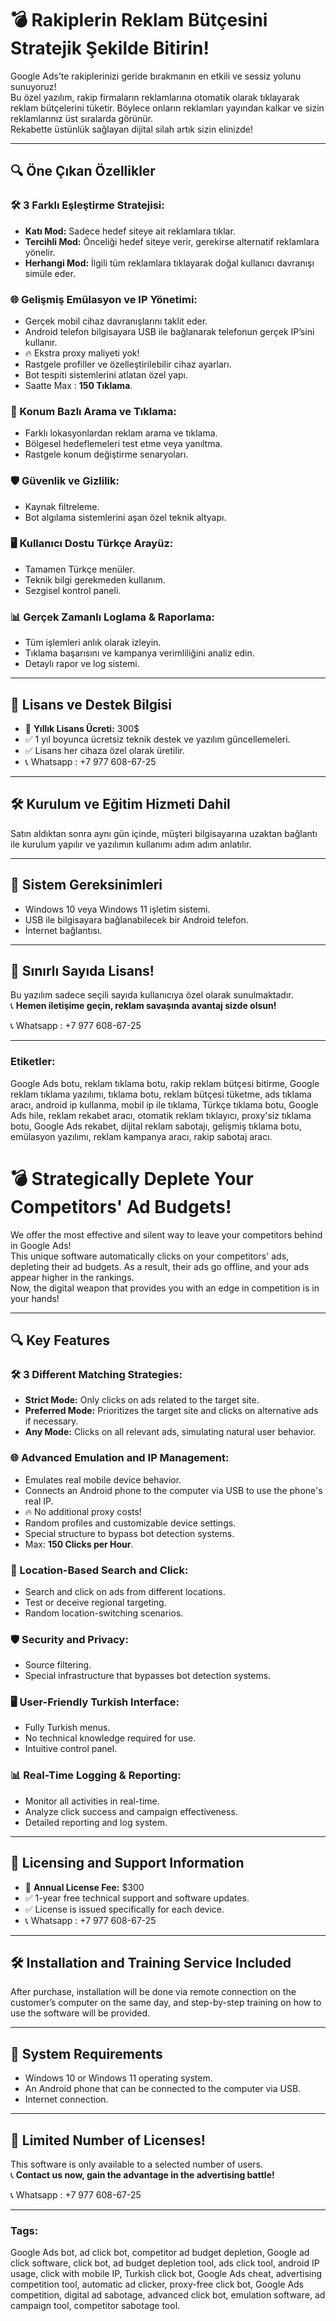 # 💣 Rakiplerin Reklam Bütçesini Stratejik Şekilde Bitirin!

Google Ads’te rakiplerinizi geride bırakmanın en etkili ve sessiz yolunu sunuyoruz!  
Bu özel yazılım, rakip firmaların reklamlarına otomatik olarak tıklayarak reklam bütçelerini tüketir. Böylece onların reklamları yayından kalkar ve sizin reklamlarınız üst sıralarda görünür.  
Rekabette üstünlük sağlayan dijital silah artık sizin elinizde!

---

## 🔍 Öne Çıkan Özellikler

### 🛠️ 3 Farklı Eşleştirme Stratejisi:
- **Katı Mod:** Sadece hedef siteye ait reklamlara tıklar.
- **Tercihli Mod:** Önceliği hedef siteye verir, gerekirse alternatif reklamlara yönelir.
- **Herhangi Mod:** İlgili tüm reklamlara tıklayarak doğal kullanıcı davranışı simüle eder.

### 🌐 Gelişmiş Emülasyon ve IP Yönetimi:
- Gerçek mobil cihaz davranışlarını taklit eder.
- Android telefon bilgisayara USB ile bağlanarak telefonun gerçek IP’sini kullanır.
- 🔥 Ekstra proxy maliyeti yok!
- Rastgele profiller ve özelleştirilebilir cihaz ayarları.
- Bot tespiti sistemlerini atlatan özel yapı.
- Saatte Max : **150 Tıklama**.

### 📍 Konum Bazlı Arama ve Tıklama:
- Farklı lokasyonlardan reklam arama ve tıklama.
- Bölgesel hedeflemeleri test etme veya yanıltma.
- Rastgele konum değiştirme senaryoları.

### 🛡️ Güvenlik ve Gizlilik:
- Kaynak filtreleme.
- Bot algılama sistemlerini aşan özel teknik altyapı.

### 🖥️ Kullanıcı Dostu Türkçe Arayüz:
- Tamamen Türkçe menüler.
- Teknik bilgi gerekmeden kullanım.
- Sezgisel kontrol paneli.

### 📊 Gerçek Zamanlı Loglama & Raporlama:
- Tüm işlemleri anlık olarak izleyin.
- Tıklama başarısını ve kampanya verimliliğini analiz edin.
- Detaylı rapor ve log sistemi.

---

## 💸 Lisans ve Destek Bilgisi

- 🎯 **Yıllık Lisans Ücreti:** 300$
- ✅ 1 yıl boyunca ücretsiz teknik destek ve yazılım güncellemeleri.
- ✅ Lisans her cihaza özel olarak üretilir.
- 📞 Whatsapp : +7 977 608-67-25

---

## 🛠️ Kurulum ve Eğitim Hizmeti Dahil

Satın aldıktan sonra aynı gün içinde, müşteri bilgisayarına uzaktan bağlantı ile kurulum yapılır ve yazılımın kullanımı adım adım anlatılır.

---

## 🧰 Sistem Gereksinimleri

- Windows 10 veya Windows 11 işletim sistemi.
- USB ile bilgisayara bağlanabilecek bir Android telefon.
- İnternet bağlantısı.

---

## 🚀 Sınırlı Sayıda Lisans!

Bu yazılım sadece seçili sayıda kullanıcıya özel olarak sunulmaktadır.  
📞 **Hemen iletişime geçin, reklam savaşında avantaj sizde olsun!**

📞 Whatsapp : +7 977 608-67-25

---

### Etiketler:
Google Ads botu, reklam tıklama botu, rakip reklam bütçesi bitirme, Google reklam tıklama yazılımı, tıklama botu, reklam bütçesi tüketme, ads tıklama aracı, android ip kullanma, mobil ip ile tıklama, Türkçe tıklama botu, Google Ads hile, reklam rekabet aracı, otomatik reklam tıklayıcı, proxy'siz tıklama botu, Google Ads rekabet, dijital reklam sabotajı, gelişmiş tıklama botu, emülasyon yazılımı, reklam kampanya aracı, rakip sabotaj aracı.





# 💣 Strategically Deplete Your Competitors' Ad Budgets!

We offer the most effective and silent way to leave your competitors behind in Google Ads!  
This unique software automatically clicks on your competitors' ads, depleting their ad budgets. As a result, their ads go offline, and your ads appear higher in the rankings.  
Now, the digital weapon that provides you with an edge in competition is in your hands!

---

## 🔍 Key Features

### 🛠️ 3 Different Matching Strategies:
- **Strict Mode:** Only clicks on ads related to the target site.
- **Preferred Mode:** Prioritizes the target site and clicks on alternative ads if necessary.
- **Any Mode:** Clicks on all relevant ads, simulating natural user behavior.

### 🌐 Advanced Emulation and IP Management:
- Emulates real mobile device behavior.
- Connects an Android phone to the computer via USB to use the phone's real IP.
- 🔥 No additional proxy costs!
- Random profiles and customizable device settings.
- Special structure to bypass bot detection systems.
- Max: **150 Clicks per Hour**.

### 📍 Location-Based Search and Click:
- Search and click on ads from different locations.
- Test or deceive regional targeting.
- Random location-switching scenarios.

### 🛡️ Security and Privacy:
- Source filtering.
- Special infrastructure that bypasses bot detection systems.

### 🖥️ User-Friendly Turkish Interface:
- Fully Turkish menus.
- No technical knowledge required for use.
- Intuitive control panel.

### 📊 Real-Time Logging & Reporting:
- Monitor all activities in real-time.
- Analyze click success and campaign effectiveness.
- Detailed reporting and log system.

---

## 💸 Licensing and Support Information

- 🎯 **Annual License Fee:** $300
- ✅ 1-year free technical support and software updates.
- ✅ License is issued specifically for each device.
- 📞 Whatsapp : +7 977 608-67-25

---

## 🛠️ Installation and Training Service Included

After purchase, installation will be done via remote connection on the customer’s computer on the same day, and step-by-step training on how to use the software will be provided.

---

## 🧰 System Requirements

- Windows 10 or Windows 11 operating system.
- An Android phone that can be connected to the computer via USB.
- Internet connection.

---

## 🚀 Limited Number of Licenses!

This software is only available to a selected number of users.  
📞 **Contact us now, gain the advantage in the advertising battle!**

📞 Whatsapp : +7 977 608-67-25

---

### Tags:
Google Ads bot, ad click bot, competitor ad budget depletion, Google ad click software, click bot, ad budget depletion tool, ads click tool, android IP usage, click with mobile IP, Turkish click bot, Google Ads cheat, advertising competition tool, automatic ad clicker, proxy-free click bot, Google Ads competition, digital ad sabotage, advanced click bot, emulation software, ad campaign tool, competitor sabotage tool.
